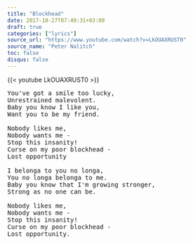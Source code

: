 ```yaml
---
title: "Blockhead"
date: 2017-10-27T07:49:31+03:00
draft: true
categories: ["lyrics"]
source_url: "https://www.youtube.com/watch?v=LkOUAXRUST0"
source_name: "Peter Nalitch"
toc: false
disqus: false
---
```


<div class="row">
  <div class="col-6">
    {{< youtube LkOUAXRUST0 >}}
  </div>
</div>

<!--more-->

<pre>
You've got a smile too lucky,
Unrestrained malevolent.
Baby you know I like you,
Want you to be my friend.

Nobody likes me,
Nobody wants me -
Stop this insanity!
Curse on my poor blockhead -
Lost opportunity

I belonga to you no longa,
You no longa belonga to me.
Baby you know that I'm growing stronger,
Strong as no one can be.

Nobody likes me,
Nobody wants me -
Stop this insanity!
Curse on my poor blockhead -
Lost opportunity.
</pre>
